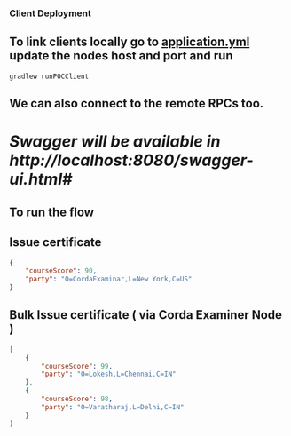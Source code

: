 ### Client Deployment

## To link clients locally go to [application.yml](clients/src/main/resources/application.yaml) update the nodes host and port and run

`gradlew runPOCClient`

## We can also connect to the remote RPCs too.

# **_Swagger will be available in http://localhost:8080/swagger-ui.html#_**

## To run the flow

## Issue certificate

```json
{
	"courseScore": 90,
	"party": "O=CordaExaminar,L=New York,C=US"
}
```

## Bulk Issue certificate ( via Corda Examiner Node )

```json
[
	{
		"courseScore": 99,
		"party": "O=Lokesh,L=Chennai,C=IN"
	},
	{
		"courseScore": 98,
		"party": "O=Varatharaj,L=Delhi,C=IN"
	}
]
```

